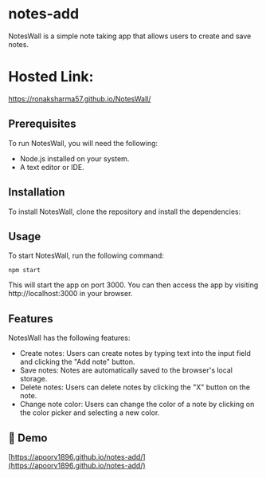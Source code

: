 # notes-add
NotesWall is a simple note taking app that allows users to create and save notes. 
# Hosted Link:
https://ronaksharma57.github.io/NotesWall/

## Prerequisites

To run NotesWall, you will need the following:

* Node.js installed on your system.
* A text editor or IDE.

## Installation

To install NotesWall, clone the repository and install the dependencies:
## Usage

To start NotesWall, run the following command:

```
npm start
```

This will start the app on port 3000. You can then access the app by visiting http://localhost:3000 in your browser.

## Features

NotesWall has the following features:

* Create notes: Users can create notes by typing text into the input field and clicking the "Add note" button.
* Save notes: Notes are automatically saved to the browser's local storage.
* Delete notes: Users can delete notes by clicking the "X" button on the note.
* Change note color: Users can change the color of a note by clicking on the color picker and selecting a new color.

<h2>🚀 Demo</h2>

[https://apoorv1896.github.io/notes-add/](https://apoorv1896.github.io/notes-add/)
